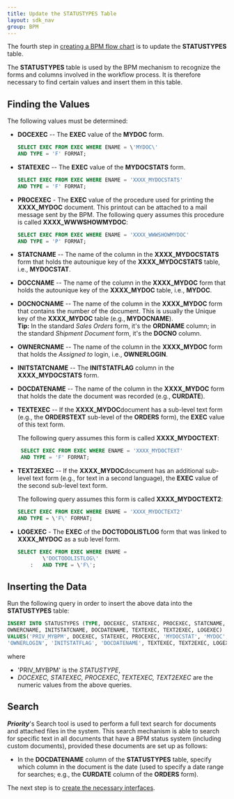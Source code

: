```yaml
---
title: Update the STATUSTYPES Table
layout: sdk_nav
group: BPM
---
```



The fourth step in [creating a BPM flow
chart](Creating-BPM-Flow-Charts ) is to update the
**STATUSTYPES** table.

The **STATUSTYPES** table is used by the BPM mechanism to recognize the
forms and columns involved in the workflow process. It is therefore
necessary to find certain values and insert them in this table.

## Finding the Values 

The following values must be determined:

-   **DOCEXEC** -- The **EXEC** value of the **MYDOC** form.

    ```sql
    SELECT EXEC FROM EXEC WHERE ENAME = \'MYDOC\'
    AND TYPE = 'F' FORMAT; 
    ```

-   **STATEXEC** -- The **EXEC** value of the **MYDOCSTATS** form.

    ```sql
    SELECT EXEC FROM EXEC WHERE ENAME = 'XXXX_MYDOCSTATS'
    AND TYPE = 'F' FORMAT; 
    ```


-   **PROCEXEC** - The **EXEC** value of the procedure used for printing the **XXXX_MYDOC** document. This printout can be attached to a mail message sent by the BPM. The following query assumes this procedure is called **XXXX_WWWSHOWMYDOC**:

    ```sql
    SELECT EXEC FROM EXEC WHERE ENAME = 'XXXX_WWWSHOWMYDOC'
    AND TYPE = 'P' FORMAT; 
    ```


-   **STATCNAME** -- The name of the column in the **XXXX_MYDOCSTATS**
    form that holds the autounique key of the **XXXX_MYDOCSTATS** table,
    i.e., **MYDOCSTAT**.


-   **DOCCNAME** -- The name of the column in the **XXXX_MYDOC** form
    that holds the autounique key of the **XXXX_MYDOC** table, i.e.,
    **MYDOC**.


-   **DOCNOCNAME** -- The name of the column in the **XXXX_MYDOC** form
    that contains the number of the document. This is usually the Unique
    key of the **XXXX_MYDOC** table (e.g., **MYDOCNAME**).\
    **Tip:** In the standard *Sales Orders* form, it\'s the **ORDNAME**
    column; in the standard *Shipment Document* form, it\'s the
    **DOCNO** column.


-   **OWNERCNAME** -- The name of the column in the **XXXX_MYDOC** form
    that holds the *Assigned to* login, i.e., **OWNERLOGIN**.


-   **INITSTATCNAME** -- The **INITSTATFLAG** column in the
    **XXXX_MYDOCSTATS** form.


-   **DOCDATENAME** -- The name of the column in the **XXXX_MYDOC** form
    that holds the date the document was recorded (e.g., **CURDATE**).
    <!-- **Note:** This column is used to retrieve the document when
    performing a full text search; for details, see [**Enterprise
    Search**](#Enterprise_Search ). -->


-   **TEXTEXEC** -- If the **XXXX_MYDOC**document has a sub-level text form (e.g., the **ORDERSTEXT** sub-level of the **ORDERS** form), the **EXEC** value of this text form.

    The following query assumes this form is called      **XXXX_MYDOCTEXT**:

    ```sql
     SELECT EXEC FROM EXEC WHERE ENAME = 'XXXX_MYDOCTEXT'
     AND TYPE = 'F' FORMAT; 
    ```


-   **TEXT2EXEC** -- If the **XXXX_MYDOC**document has an additional sub-level text form (e.g., for text in a second language), the **EXEC** value of the second sub-level text form.

    The following query assumes this form is called
    **XXXX_MYDOCTEXT2**:
    ```sql
    SELECT EXEC FROM EXEC WHERE ENAME = 'XXXX_MYDOCTEXT2'
    AND TYPE = \'F\' FORMAT; 
    ```


-   **LOGEXEC** - The **EXEC** of the **DOCTODOLISTLOG** form that was
    linked to **XXXX_MYDOC** as a sub level form.

    ```sql
    SELECT EXEC FROM EXEC WHERE ENAME =
            \'DOCTODOLISTLOG\'
        :   AND TYPE = \'F\'; 
    ```

## Inserting the Data 

Run the following query in order to insert the above data into the
**STATUSTYPES** table:

```sql
INSERT INTO STATUSTYPES (TYPE, DOCEXEC, STATEXEC, PROCEXEC, STATCNAME, DOCCNAME, DOCNOCNAME, 
OWNERCNAME, INITSTATCNAME, DOCDATENAME, TEXTEXEC, TEXT2EXEC, LOGEXEC) 
VALUES('PRIV_MYBPM', DOCEXEC, STATEXEC, PROCEXEC, 'MYDOCSTAT', 'MYDOC', 'MYDOCNAME', 
'OWNERLOGIN', 'INITSTATFLAG', 'DOCDATENAME', TEXTEXEC, TEXT2EXEC, LOGEXEC);
```

where
* \'PRIV_MYBPM\' is the *STATUSTYPE*, 
* *DOCEXEC, STATEXEC, PROCEXEC*, *TEXTEXEC, TEXT2EXEC* are the numeric values from the above queries.

## Search

***Priority***\'s Search tool is used to perform a full text search for
documents and attached files in the system. This search mechanism is
able to search for specific text in all documents that have a BPM status
system (including custom documents), provided these documents are set up
as follows:

-   In the **DOCDATENAME** column of the **STATUSTYPES** table, specify
    which column in the document is the date (used to specify a date
    range for searches; e.g., the **CURDATE** column of the **ORDERS**
    form).

The next step is to [create the necessary
interfaces](Creating-the-Necessary-Interfaces ).
